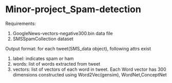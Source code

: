 # Minor-project_Spam-detection

Requirements:
1. GoogleNews-vectors-negative300.bin data file
2. SMSSpamCollection dataset

Output format:
for each tweet(SMS_data object), following attrs exist
1. label: indicates spam or ham
2. words: list of words extracted from tweet
3. vectors: list of vectors of each word in tweet. Each Word vector has 300 dimensions constructed using Word2Vec(gensim), WordNet,ConceptNet
